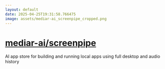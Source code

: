 ```yaml
---
layout: default
date: 2025-04-25T19:31:58.766475
image: assets/mediar-ai_screenpipe_cropped.png
---
```


# [mediar-ai/screenpipe](https://github.com/mediar-ai/screenpipe)

AI app store for building and running local apps using full desktop and audio history
